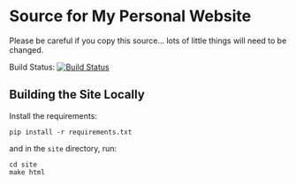 # Source for My Personal Website

Please be careful if you copy this source... lots of little things will need
to be changed.

Build Status: [![Build Status](https://travis-ci.org/banesullivan/mywebsite.svg?branch=master)](https://travis-ci.org/banesullivan/mywebsite)

## Building the Site Locally

Install the requirements:

```
pip install -r requirements.txt
```

and in the `site` directory, run:

```
cd site
make html
```
